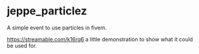 # jeppe_particlez
A simple event to use particles in fivem.

https://streamable.com/k16rq6 a little demonstration to show what it could be used for.

